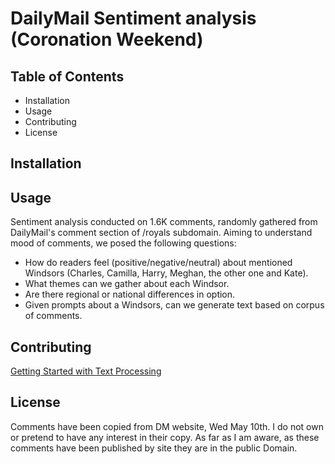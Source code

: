 # DailyMail Sentiment analysis (Coronation Weekend)

## Table of Contents
- Installation
- Usage
- Contributing
- License

## Installation

## Usage
Sentiment analysis conducted on 1.6K comments, randomly gathered from DailyMail's comment section of /royals subdomain.
Aiming to understand mood of comments, we posed the following questions:

- How do readers feel (positive/negative/neutral) about mentioned Windsors (Charles, Camilla, Harry, Meghan, the other one and Kate).
- What themes can we gather about each Windsor. 
- Are there regional or national differences in option.
- Given prompts about a Windsors, can we generate text based on corpus of comments. 

## Contributing
[Getting Started with Text Processing](https://www.kaggle.com/code/sudalairajkumar/getting-started-with-text-preprocessing/notebook)

## License
Comments have been copied from DM website, Wed May 10th. I do not own or pretend to have any interest in their copy. As far as I am aware, as these comments have been published by site they are in the public Domain. 

